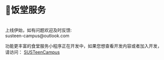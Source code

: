 # 🍜饭堂服务

<ClientOnly>
  <Canteen></Canteen>
</ClientOnly>

<br/>
上线伊始，如有问题欢迎及时反馈: <br/>
susteen-campus@outlook.com

功能更丰富的食堂服务小程序正在开发中，如果您想查看开发内容或者加入开发，请访问：
[SUSTeenCampus](https://github.com/SUSTeenCampus)